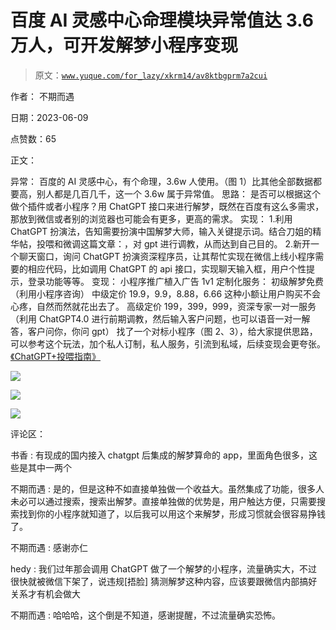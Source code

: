 # 百度 AI 灵感中心命理模块异常值达 3.6 万人，可开发解梦小程序变现

> 原文：[`www.yuque.com/for_lazy/xkrm14/av8ktbgprm7a2cui`](https://www.yuque.com/for_lazy/xkrm14/av8ktbgprm7a2cui)

作者： 不期而遇

日期：2023-06-09

点赞数：65

正文：

异常： 百度的 AI 灵感中心，有个命理，3.6w 人使用。（图 1）比其他全部数据都要高，别人都是几百几千，这一个 3.6w 属于异常值。 思路： 是否可以根据这个做个插件或者小程序？用 ChatGPT 接口来进行解梦，既然在百度有这么多需求，那放到微信或者别的浏览器也可能会有更多，更高的需求。 实现： 1.利用 ChatGPT 扮演法，告知需要扮演中国解梦大师，输入关键提示词。结合刀姐的精华帖，投喂和微调这篇文章：，对 gpt 进行调教，从而达到自己目的。 2.新开一个聊天窗口，询问 ChatGPT 扮演资深程序员，让其帮忙实现在微信上线小程序需要的相应代码，比如调用 ChatGPT 的 api 接口，实现聊天输入框，用户个性提示，登录功能等等。 变现： 小程序推广植入广告 1v1 定制化服务： 初级解梦免费（利用小程序咨询） 中级定价 19.9，9.9，8.88，6.66 这种小额让用户购买不会心疼，自然而然就花出去了。 高级定价 199，399，999，资深专家一对一服务（利用 ChatGPT4.0 进行前期调教，然后输入客户问题，也可以语音一对一解答，客户问你，你问 gpt） 找了一个对标小程序（图 2、3），给大家提供思路，可以参考这个玩法，加个私人订制，私人服务，引流到私域，后续变现会更夸张。[《ChatGPT+投喂指南》](https://t.zsxq.com/0eRqLg6Xj)

![](img/d1d808bda3bf218f7fa844db8f0491cd.png)

![](img/d0fe30981e7e9979e7ca818540c0d97a.png)

![](img/4a53e3527d124cf310a1a7cfaa376246.png)

评论区：

书香 : 有现成的国内接入 chatgpt 后集成的解梦算命的 app，里面角色很多，这些是其中一两个

不期而遇 : 是的，但是这种不如直接单独做一个收益大。虽然集成了功能，很多人未必可以通过搜索，搜索出解梦。直接单独做的优势是，用户触达方便，只需要搜索找到你的小程序就知道了，以后我可以用这个来解梦，形成习惯就会很容易挣钱了。

不期而遇 : 感谢亦仁

hedy : 我们过年那会调用 ChatGPT 做了一个解梦的小程序，流量确实大，不过很快就被微信下架了，说违规[捂脸] 猜测解梦这种内容，应该要跟微信内部搞好关系才有机会做大

不期而遇 : 哈哈哈，这个倒是不知道，感谢提醒，不过流量确实恐怖。



